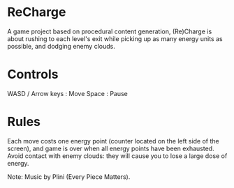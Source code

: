 # ReCharge
A game project based on procedural content generation, (Re)Charge is about rushing to each level's exit while picking up as many energy units as possible, and dodging enemy clouds.

# Controls
WASD / Arrow keys : Move
Space : Pause

# Rules
Each move costs one energy point (counter located on the left side of the screen), and game is over when all energy points have been exhausted. 
Avoid contact with enemy clouds: they will cause you to lose a large dose of energy.

Note: Music by Plini (Every Piece Matters).
